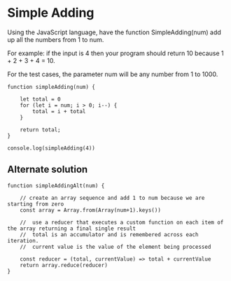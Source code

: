 
# Simple Adding
Using the JavaScript language, have the function SimpleAdding(num) add up all the numbers from 1 to num.

For example: if the input is 4 then your program should return 10 because 1 + 2 + 3 + 4 = 10.

For the test cases, the parameter num will be any number from 1 to 1000.

```
function simpleAdding(num) {

    let total = 0
    for (let i = num; i > 0; i--) {
        total = i + total
    }

    return total;
}

console.log(simpleAdding(4))
```

## Alternate solution

```
function simpleAddingAlt(num) {

    // create an array sequence and add 1 to num because we are starting from zero
    const array = Array.from(Array(num+1).keys())

    //  use a reducer that executes a custom function on each item of the array returning a final single result
    //  total is an accumulator and is remembered across each iteration.
    //  current value is the value of the element being processed

    const reducer = (total, currentValue) => total + currentValue
    return array.reduce(reducer)
}
```